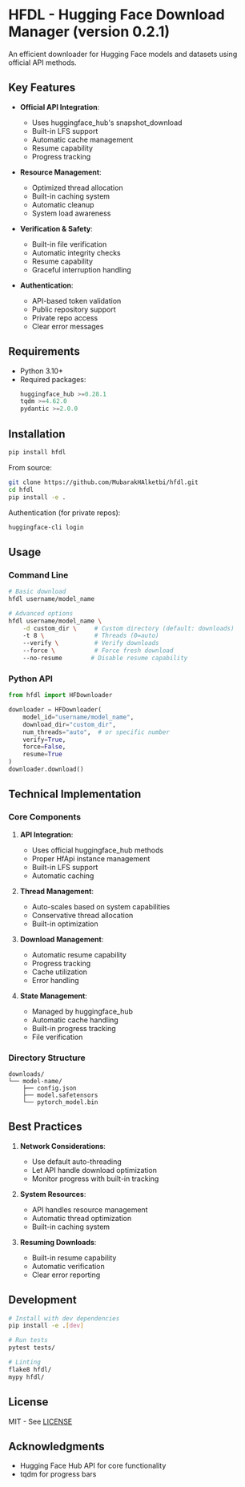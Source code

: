 # HFDL - Hugging Face Download Manager (version 0.2.1)

An efficient downloader for Hugging Face models and datasets using official API methods.

## Key Features

- **Official API Integration**:
  - Uses huggingface_hub's snapshot_download
  - Built-in LFS support
  - Automatic cache management
  - Resume capability
  - Progress tracking

- **Resource Management**:
  - Optimized thread allocation
  - Built-in caching system
  - Automatic cleanup
  - System load awareness

- **Verification & Safety**:
  - Built-in file verification
  - Automatic integrity checks
  - Resume capability
  - Graceful interruption handling

- **Authentication**:
  - API-based token validation
  - Public repository support
  - Private repo access
  - Clear error messages

## Requirements

- Python 3.10+
- Required packages:
  ```python
  huggingface_hub >=0.28.1
  tqdm >=4.62.0
  pydantic >=2.0.0
  ```

## Installation

```bash
pip install hfdl
```

From source:
```bash
git clone https://github.com/MubarakHAlketbi/hfdl.git
cd hfdl
pip install -e .
```

Authentication (for private repos):
```bash
huggingface-cli login
```

## Usage

### Command Line

```bash
# Basic download
hfdl username/model_name

# Advanced options
hfdl username/model_name \
    -d custom_dir \     # Custom directory (default: downloads)
    -t 8 \              # Threads (0=auto)
    --verify \          # Verify downloads
    --force \           # Force fresh download
    --no-resume        # Disable resume capability
```

### Python API

```python
from hfdl import HFDownloader

downloader = HFDownloader(
    model_id="username/model_name",
    download_dir="custom_dir",
    num_threads="auto",  # or specific number
    verify=True,
    force=False,
    resume=True
)
downloader.download()
```

## Technical Implementation

### Core Components

1. **API Integration**:
   - Uses official huggingface_hub methods
   - Proper HfApi instance management
   - Built-in LFS support
   - Automatic caching

2. **Thread Management**:
   - Auto-scales based on system capabilities
   - Conservative thread allocation
   - Built-in optimization

3. **Download Management**:
   - Automatic resume capability
   - Progress tracking
   - Cache utilization
   - Error handling

4. **State Management**:
   - Managed by huggingface_hub
   - Automatic cache handling
   - Built-in progress tracking
   - File verification

### Directory Structure

```
downloads/
└── model-name/
    ├── config.json
    ├── model.safetensors
    └── pytorch_model.bin
```

## Best Practices

1. **Network Considerations**:
   - Use default auto-threading
   - Let API handle download optimization
   - Monitor progress with built-in tracking

2. **System Resources**:
   - API handles resource management
   - Automatic thread optimization
   - Built-in caching system

3. **Resuming Downloads**:
   - Built-in resume capability
   - Automatic verification
   - Clear error reporting

## Development

```bash
# Install with dev dependencies
pip install -e .[dev]

# Run tests
pytest tests/

# Linting
flake8 hfdl/
mypy hfdl/
```

## License

MIT - See [LICENSE](LICENSE)

## Acknowledgments

- Hugging Face Hub API for core functionality
- tqdm for progress bars